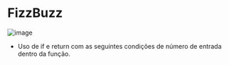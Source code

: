 # FizzBuzz
![image](https://user-images.githubusercontent.com/95503135/188331834-077e18e5-38a0-4c29-b7bf-1f8a79eba759.png)

* Uso de if e return com as seguintes condições de número de entrada dentro da função.
